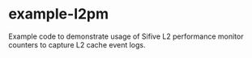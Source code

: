 # example-l2pm
Example code to demonstrate usage of Sifive L2 performance monitor counters  to capture L2 cache event logs.
